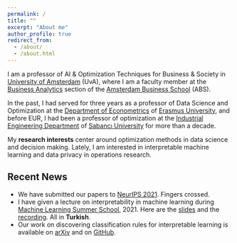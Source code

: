 ```yaml
---
permalink: /
title: ""
excerpt: "About me"
author_profile: true
redirect_from: 
  - /about/
  - /about.html
---
```



I am a professor of AI & Optimization Techniques for Business & Society in [University of Amsterdam](https://www.uva.nl/en) (UvA), where I am a faculty member at the [Business Analytics](https://abs.uva.nl/content/sections/operations-management/operations-management.html) section of the [Amsterdam Business School](https://abs.uva.nl/) (ABS). 

In the past, I had served for three years as a professor of Data Science and Optimization at the [Department of Econometrics](https://www.eur.nl/en/ese/department-econometrics) of [Erasmus University](https://www.eur.nl/), and before EUR, I had been a professor of optimization at the [Industrial Engineering Department](https://ie.sabanciuniv.edu/) of [Sabancı University](https://www.sabanciuniv.edu/) for more than a decade.

My **research interests** center around optimization methods in data science and decision making. Lately, I am interested in interpretable machine learning and data privacy in operations research.

Recent News
------
- We have submitted our papers to [NeurIPS 2021](https://nips.cc/Conferences/2021/). Fingers crossed.
- I have given a lecture on interpretability in machine learning during [Machine Learning Summer School](https://yazokulu.bilimakademisi.org/yapayogrenme/2021/), 2021. Here are the [slides](./files/presentations/VBYO_Birbil_PrintOut.pdf) and the [recording](https://youtu.be/bA80kIJJx18?t=11623). All in **Turkish**.
- Our work on discovering classification rules for interpretable learning is available on [arXiv](https://arxiv.org/abs/2104.10751) and on [GitHub](https://github.com/sibirbil/RuleDiscovery).
